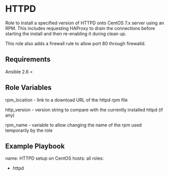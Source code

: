 HTTPD
=========

Role to install a specified version of HTTPD onto CentOS 7.x server using an RPM. This includes requesting HAProxy to drain the connections before starting the install and then re-enabling it during clean up.

This role also adds a firewall rule to allow port 80 through firewalld.


Requirements
------------

Ansible 2.6 <

Role Variables
--------------

rpm_location - link to a download URL of the httpd rpm file

http_version - version string to compare with the currently installed httpd (if any)

rpm_name - variable to allow changing the name of the rpm used temporarily by the role


Example Playbook
----------------

name: HTTPD setup on CentOS
hosts: all
roles:
  - httpd
